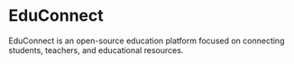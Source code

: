 # EduConnect
EduConnect is an open-source education platform focused on connecting students, teachers, and educational resources.
